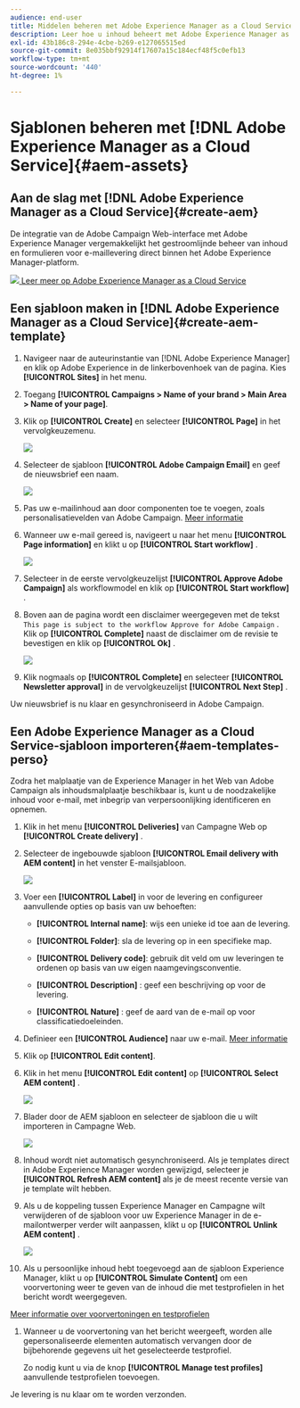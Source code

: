 ```yaml
---
audience: end-user
title: Middelen beheren met Adobe Experience Manager as a Cloud Service
description: Leer hoe u inhoud beheert met Adobe Experience Manager as a Cloud Service
exl-id: 43b186c8-294e-4cbe-b269-e127065515ed
source-git-commit: 8e035bbf92914f17607a15c184ecf48f5c0efb13
workflow-type: tm+mt
source-wordcount: '440'
ht-degree: 1%

---
```


# Sjablonen beheren met [!DNL Adobe Experience Manager as a Cloud Service]{#aem-assets}

## Aan de slag met [!DNL Adobe Experience Manager as a Cloud Service]{#create-aem}

De integratie van de Adobe Campaign Web-interface met Adobe Experience Manager vergemakkelijkt het gestroomlijnde beheer van inhoud en formulieren voor e-maillevering direct binnen het Adobe Experience Manager-platform.

![](assets/do-not-localize/book.png)[ Leer meer op Adobe Experience Manager as a Cloud Service ](https://experienceleague.adobe.com/docs/experience-manager-cloud-service/content/sites/authoring/getting-started/quick-start.html?lang=en)

## Een sjabloon maken in [!DNL Adobe Experience Manager as a Cloud Service]{#create-aem-template}

1. Navigeer naar de auteurinstantie van [!DNL Adobe Experience Manager] en klik op Adobe Experience in de linkerbovenhoek van de pagina. Kies **[!UICONTROL Sites]** in het menu.

1. Toegang **[!UICONTROL Campaigns > Name of your brand > Main Area > Name of your page]**.

1. Klik op **[!UICONTROL Create]** en selecteer **[!UICONTROL Page]** in het vervolgkeuzemenu.

   ![](assets/aem_1.png)

1. Selecteer de sjabloon **[!UICONTROL Adobe Campaign Email]** en geef de nieuwsbrief een naam.

   ![](assets/aem_2.png)

1. Pas uw e-mailinhoud aan door componenten toe te voegen, zoals personalisatievelden van Adobe Campaign. [Meer informatie](https://experienceleague.adobe.com/docs/experience-manager-65/content/sites/authoring/aem-adobe-campaign/campaign.html?lang=en#editing-email-content)

1. Wanneer uw e-mail gereed is, navigeert u naar het menu **[!UICONTROL Page information]** en klikt u op **[!UICONTROL Start workflow]** .

   ![](assets/aem_3.png)

1. Selecteer in de eerste vervolgkeuzelijst **[!UICONTROL Approve Adobe Campaign]** als workflowmodel en klik op **[!UICONTROL Start workflow]** .

1. Boven aan de pagina wordt een disclaimer weergegeven met de tekst `This page is subject to the workflow Approve for Adobe Campaign` . Klik op **[!UICONTROL Complete]** naast de disclaimer om de revisie te bevestigen en klik op **[!UICONTROL Ok]** .

   ![](assets/aem_4.png)

1. Klik nogmaals op **[!UICONTROL Complete]** en selecteer **[!UICONTROL Newsletter approval]** in de vervolgkeuzelijst **[!UICONTROL Next Step]** .

Uw nieuwsbrief is nu klaar en gesynchroniseerd in Adobe Campaign.

## Een Adobe Experience Manager as a Cloud Service-sjabloon importeren{#aem-templates-perso}

Zodra het malplaatje van de Experience Manager in het Web van Adobe Campaign als inhoudsmalplaatje beschikbaar is, kunt u de noodzakelijke inhoud voor e-mail, met inbegrip van verpersoonlijking identificeren en opnemen.

1. Klik in het menu **[!UICONTROL Deliveries]** van Campagne Web op **[!UICONTROL Create delivery]** .

1. Selecteer de ingebouwde sjabloon **[!UICONTROL Email delivery with AEM content]** in het venster E-mailsjabloon.

   ![](assets/aem_5.png)

1. Voer een **[!UICONTROL Label]** in voor de levering en configureer aanvullende opties op basis van uw behoeften:

   * **[!UICONTROL Internal name]**: wijs een unieke id toe aan de levering.

   * **[!UICONTROL Folder]**: sla de levering op in een specifieke map.

   * **[!UICONTROL Delivery code]**: gebruik dit veld om uw leveringen te ordenen op basis van uw eigen naamgevingsconventie.

   * **[!UICONTROL Description]** : geef een beschrijving op voor de levering.

   * **[!UICONTROL Nature]** : geef de aard van de e-mail op voor classificatiedoeleinden.

1. Definieer een **[!UICONTROL Audience]** naar uw e-mail. [Meer informatie](../email/create-email.md#define-audience)

1. Klik op **[!UICONTROL Edit content]**.

1. Klik in het menu **[!UICONTROL Edit content]** op **[!UICONTROL Select AEM content]** .

   ![](assets/aem_6.png)

1. Blader door de AEM sjabloon en selecteer de sjabloon die u wilt importeren in Campagne Web.

   ![](assets/aem_8.png)

1. Inhoud wordt niet automatisch gesynchroniseerd. Als je templates direct in Adobe Experience Manager worden gewijzigd, selecteer je **[!UICONTROL Refresh AEM content]** als je de meest recente versie van je template wilt hebben.

1. Als u de koppeling tussen Experience Manager en Campagne wilt verwijderen of de sjabloon voor uw Experience Manager in de e-mailontwerper verder wilt aanpassen, klikt u op **[!UICONTROL Unlink AEM content]** .

   ![](assets/aem_9.png)

1. Als u persoonlijke inhoud hebt toegevoegd aan de sjabloon Experience Manager, klikt u op **[!UICONTROL Simulate Content]** om een voorvertoning weer te geven van de inhoud die met testprofielen in het bericht wordt weergegeven.

[Meer informatie over voorvertoningen en testprofielen](../preview-test/preview-content.md)

1. Wanneer u de voorvertoning van het bericht weergeeft, worden alle gepersonaliseerde elementen automatisch vervangen door de bijbehorende gegevens uit het geselecteerde testprofiel.

   Zo nodig kunt u via de knop **[!UICONTROL Manage test profiles]** aanvullende testprofielen toevoegen.

Je levering is nu klaar om te worden verzonden.
